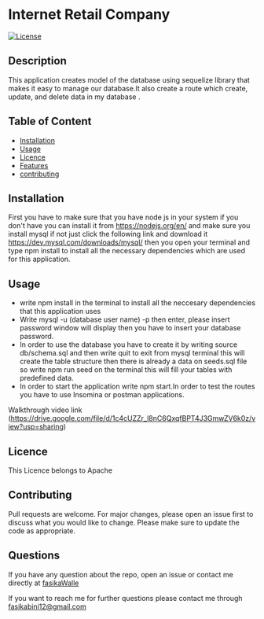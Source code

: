 
# Internet Retail Company
[![License](https://img.shields.io/badge/License-Apache%202.0-yellow.svg)](https://opensource.org/licenses/Apache-2.0)
## Description

This application creates model of the database using sequelize library that makes it easy to manage our database.It also create a route which create, update, and delete data in my database . 
## Table of Content
* [Installation](#Installation)
* [Usage](#Usage)
* [Licence](#Licence)
* [Features](#Features)
* [contributing](#contributing)


## Installation
First you have to make sure that you have node js in your system if you don't have you can install it from https://nodejs.org/en/ and make sure you install mysql if not just click the following link and download it https://dev.mysql.com/downloads/mysql/ then you open your terminal and type npm install to install all the necessary dependencies which are used for this application. 
## Usage
- write npm install in the terminal  to install all the neccesary dependencies that this application uses
- Write mysql -u (database user name) -p then enter, please insert password window will display then you have to insert your database password.
- In order to use the database you have to create it by writing source db/schema.sql and then write quit to exit from mysql terminal this will create the table structure then there is already a data on seeds.sql file so write npm run seed on the terminal this will fill your tables with predefined data.
- In order to start the application write npm start.In order to test the routes you have to use Insomina or postman applications.

Walkthrough video link (https://drive.google.com/file/d/1c4cUZZr_l8nC6QxqfBPT4J3GmwZV6k0z/view?usp=sharing)

 ## Licence
This Licence belongs to Apache 
 

## Contributing
Pull requests are welcome. For major changes, please open an issue first to discuss what you would like to change. Please make sure to update the code as appropriate.
  

## Questions
If you have any question about the repo, open an issue or contact me directly at [fasikaWalle](https://github.com/fasikaWalle/)

If you want to reach me for further questions please contact me through fasikabini12@gmail.com
    
